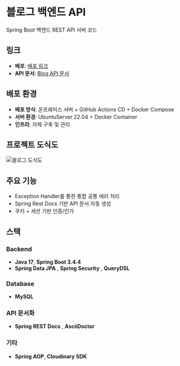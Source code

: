 # 블로그 백엔드 API
Spring Boot 백엔드 REST API 서버 코드
## 링크
- **배포**: [배포 링크](https://heojinblog.vercel.app/)
- **API 문서**: [Blog API 문서](https://heojin1109.github.io/2025.07.04.htm)
## 배포 환경
- **배포 방식**: 온프레미스 서버 + GitHub Actions CD + Docker Compose
- **서버 환경**: UbuntuServer 22.04 + Docker Container
- **인프라**: 자체 구축 및 관리
## 프로젝트 도식도

![블로그 도식도](https://res.cloudinary.com/dtrxriyea/image/upload/v1751883877/markdonw/sqi0fzzq6e5ln3eako52.png)

## 주요 기능
- Exception Handler를 통한 통합 공통 에러 처리
- Spring Rest Docs 기반 API 문서 자동 생성
- 쿠키 + 세션 기반 인증/인가

## 스택

### Backend
- **Java 17**, **Spring Boot 3.4.4**
- **Spring Data JPA** , **Spring Security** , **QueryDSL**

### Database
- **MySQL**

### API 문서화
- **Spring REST Docs** , **AsciiDoctor**

### 기타
- **Spring AOP**, **Cloudinary SDK**


